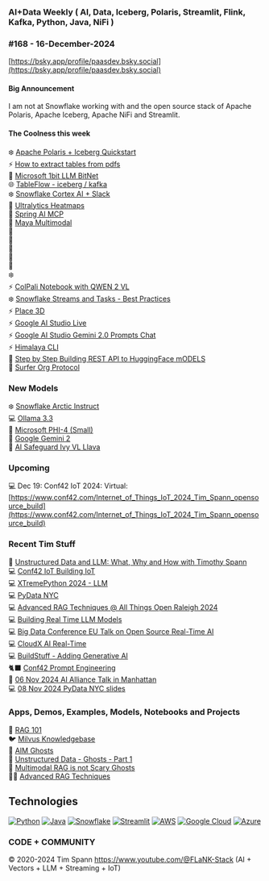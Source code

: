 ###  AI+Data Weekly ( AI, Data, Iceberg, Polaris, Streamlit, Flink, Kafka, Python, Java, NiFi )  
### #168 - 16-December-2024

[https://bsky.app/profile/paasdev.bsky.social](https://bsky.app/profile/paasdev.bsky.social)

#### Big Announcement ####

I am not at Snowflake working with and the open source stack of Apache Polaris, Apache Iceberg, Apache NiFi and Streamlit.

#### The Coolness this week
❄️ [Apache Polaris + Iceberg Quickstart](https://polaris.apache.org/in-dev/unreleased/quickstart/)<br/>
⚡️ [How to extract tables from pdfs](https://unstract.com/blog/extract-tables-from-pdf-python/)<br/>
🚀 [Microsoft 1bit LLM BitNet](https://github.com/microsoft/BitNet)<br/>
🌐 [TableFlow - iceberg / kafka](https://www.confluent.io/product/tableflow/)<br/>
❄️ [Snowflake Cortex AI + Slack](https://medium.com/snowflake/integrate-snowflake-cortex-analyst-rest-api-with-slack-0b70bde3cb7b)<br/>
🚀 [Ultralytics Heatmaps](https://docs.ultralytics.com/guides/heatmaps/#__tabbed_1_2)<br/>
🚀 [Spring AI MCP](https://github.com/spring-projects-experimental/spring-ai-mcp)<br/>
🚀 [Maya Multimodal](https://huggingface.co/maya-multimodal)<br/>
🚀 [](https://github.com/bluewave-labs/checkmate)<br/>
🚀 [](https://github.com/souzatharsis/tamingllms)<br/>
🚀 [](https://github.com/finos/legend-studio)<br/>
🚀 [](https://developer.nvidia.com/blog/how-to-build-a-generative-ai-enabled-synthetic-data-pipeline-for-perception-ai/)<br/>
🚀 [](https://github.com/FujiwaraChoki/MoneyPrinter)<br/>
❄️ [](https://repo1.maven.org/maven2/net/snowflake/snowflake-jdbc-thin/3.21.0/)<br/>
⚡️ [ColPali Notebook with QWEN 2 VL](https://github.com/merveenoyan/smol-vision/blob/main/ColPali_%2B_Qwen2_VL.ipynb)<br/>
❄️ [Snowflake Streams and Tasks - Best Practices](https://articles.analytics.today/snowflake-streams-and-tasks-best-practices)<br/>
⚡️ [Place 3D](https://github.com/ywyeli/Place3D)<br/>
⚡️ [Google AI Studio Live](https://aistudio.google.com/live)<br/>
⚡️ [Google AI Studio Gemini 2.0 Prompts Chat](https://aistudio.google.com/prompts/new_chat?model=gemini-2.0-flash-exp%2F)<br/>
⚡️ [Himalaya CLI](https://github.com/pimalaya/himalaya)<br/>
🚀 [Step by Step Building REST API to HuggingFace mODELS](https://hackernoon.com/step-by-step-building-a-rest-api-that-talks-to-hugging-face-models)<br/>
🚀 [Surfer Org Protocol](https://github.com/Surfer-Org/Protocol)<br/>

### New Models

❄️ [Snowflake Arctic Instruct](https://huggingface.co/Snowflake/snowflake-arctic-instruct)<br/>
💻 [Ollama 3.3](https://ollama.com/library/llama3.3)<br/>
🚀 [Microsoft PHI-4 (Small)](https://techcommunity.microsoft.com/blog/aiplatformblog/introducing-phi-4-microsoft%E2%80%99s-newest-small-language-model-specializing-in-comple/4357090t)<br/>
🚀 [Google Gemini 2](https://simonwillison.net/2024/Dec/11/gemini-2t)<br/>
🚀 [AI Safeguard Ivy VL Llava](https://huggingface.co/AI-Safeguard/Ivy-VL-llava)<br/>

### Upcoming

💻 Dec 19: Conf42 IoT 2024: Virtual: [https://www.conf42.com/Internet_of_Things_IoT_2024_Tim_Spann_opensource_build](https://www.conf42.com/Internet_of_Things_IoT_2024_Tim_Spann_opensource_build)

### Recent Tim Stuff
🐍 [Unstructured Data and LLM: What, Why and How with Timothy Spann](https://www.youtube.com/watch?v=v3Anx71WNm0)<br/>
💻 [Conf42 IoT Building IoT](https://www.slideshare.net/slideshow/conf42_iot_dec2024_building-iot-applications-with-open-source/274000426)<br/>
💻 [XTremePython 2024 - LLM](https://www.youtube.com/watch?v=26MeBw0OqoE&pp=ygUJVGltIFNwYW5u)<br/>
💻 [PyData NYC](https://www.youtube.com/watch?v=Y8ULCnhHikA&pp=ygUPIlRpbW90aHkgU3Bhbm4i)<br/>
💻 [Advanced RAG Techniques @ All Things Open Raleigh 2024](https://youtu.be/e4mYw6z5LlI?si=K2OmM0T3uuEolI7j)<br/>
💻 [Building Real Time LLM Models](https://www.youtube.com/watch?v=Y1JeOrJIoKI&pp=ygUPIlRpbW90aHkgU3Bhbm4i)<br/>
💻 [Big Data Conference EU Talk on Open Source Real-Time AI](https://www.slideshare.net/slideshow/2024nov20-bigdataeu-realtimeaiwithopensource/273466070)<br/>
💻 [CloudX AI Real-Time](https://www.slideshare.net/slideshow/tspann-2024-nov-cloudx-adding-generative-ai-to-real-time-streaming-pipelines/273315207)<br/>
💻 [BuildStuff - Adding Generative AI](https://www.slideshare.net/slideshow/2024-nov-buildstuff-adding-generative-ai-to-real-time-streaming-pipelines/273279957)<br/>
🐈‍⬛ [Conf42 Prompt Engineering](https://www.youtube.com/watch?v=n3YWbT_oVVc)<br/>
🥑 [06 Nov 2024 AI Alliance Talk in Manhattan](https://www.slideshare.net/slideshow/tspann06-nov-2024_ai-alliance_nyc_-intro-to-data-prep-kit-and-open-source-rag/273079590)<br/>
💻 [08 Nov 2024 PyData NYC slides](https://www.slideshare.net/slideshow/tspann08-nov-2024_pydatanyc_unstructured-data-processing-with-a-raspberry-pi-ai-kit-and-python/273076376)<br/>

### Apps, Demos, Examples, Models, Notebooks and Projects
🐍 [RAG 101](https://medium.com/@tspann/step-by-step-rag-101-with-milvus-813477a4e88d)<br/>
🐦 [Milvus Knowledgebase](https://github.com/tspannhw/AIM-Milvus-KB)<br/>
👻 [AIM Ghosts](https://github.com/tspannhw/AIM-Ghosts)<br/>
🚕 [Unstructured Data - Ghosts - Part 1](https://www.youtube.com/watch?v=5nCDzF4EVlA)<br/>
🤖 [Multimodal RAG is not Scary Ghosts](https://dzone.com/articles/multimodal-rag-is-not-scary-ghosts-are-scary)<br/>
✍🏼 [Advanced RAG Techniques](https://thenewstack.io/advanced-retrieval-augmented-generation-rag-techniques/)<br/>

## Technologies
[![Python](https://img.shields.io/badge/Python-3776AB?style=flat&logo=python&logoColor=white)](https://www.python.org/)
[![Java](https://img.shields.io/badge/Java-007396?style=flat&logo=java&logoColor=white)](https://www.java.com/)
[![Snowflake](https://img.shields.io/badge/Snowflake-666666?style=flat&logo=snowflake&logoColor=white)](https://www.snowflake.com/)
[![Streamlit](https://img.shields.io/badge/Streamlit-FF4F5A?style=flat&logo=streamlit&logoColor=white)](https://www.streamlit.io/)
[![AWS](https://img.shields.io/badge/AWS-232F3E?style=flat&logo=amazon-aws&logoColor=white)](https://aws.amazon.com/)
[![Google Cloud](https://img.shields.io/badge/Google%20Cloud-4285F4?style=flat&logo=google-cloud&logoColor=white)](https://cloud.google.com/)
[![Azure](https://img.shields.io/badge/Azure-0089D6?style=flat&logo=microsoft-azure&logoColor=white)](https://azure.microsoft.com/)

### CODE + COMMUNITY 
&copy; 2020-2024 Tim Spann  https://www.youtube.com/@FLaNK-Stack
(AI +  Vectors + LLM + Streaming + IoT)  

